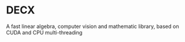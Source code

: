 # DECX
A fast linear algebra, computer vision and mathematic library, based on CUDA and CPU multi-threading
